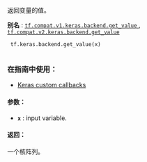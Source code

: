 返回变量的值。

**别名** : [ `tf.compat.v1.keras.backend.get_value` ](/api_docs/python/tf/keras/backend/get_value), [ `tf.compat.v2.keras.backend.get_value` ](/api_docs/python/tf/keras/backend/get_value)

```
 tf.keras.backend.get_value(x)
 
```

### 在指南中使用：
- [Keras custom callbacks](https://tensorflow.google.cn/guide/keras/custom_callback)


#### 参数：
- **`x`** : input variable.


#### 返回：
一个核阵列。

